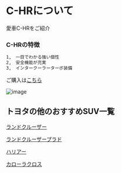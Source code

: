 # C-HRについて

愛車C-HRをご紹介

### C-HRの特徴

```markdown
1,　一目でわかる強い個性
2,　安全機能が充実
3,　インタークーラーターボ装備
```

ご購入は[こちら](https://toyota.jp/c-hr/)

![image](https://toyota.jp/pages/contents/c-hr/001_p_006/4.0/image/gallery_des-ext_01.jpg)

## トヨタの他のおすすめSUV一覧

[ランドクルーザー](https://toyota.jp/landcruiser/)


[ランドクルーザープラド](https://toyota.jp/landcruiserprado/)


[ハリアー](https://toyota.jp/harrier/)


[カローラクロス](https://toyota.jp/corollacross/)


